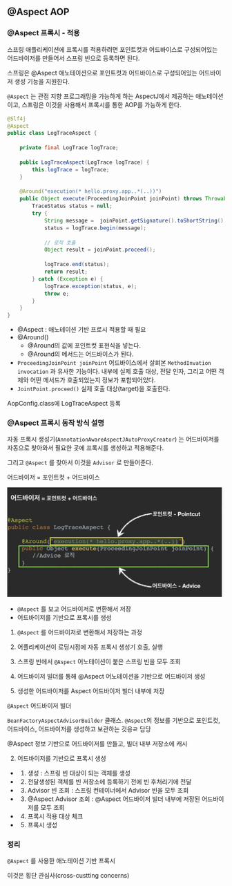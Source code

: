 ## @Aspect AOP



### @Aspect 프록시 - 적용

스프링 애플리케이션에 프록시를 적용하려면 포인트컷과 어드바이스로 구성되어있는 어드바이저를 만들어서 스프링 빈으로 등록하면 된다.



스프링은 @Aspect 애노테이션으로 포인트컷과 어드바이스로 구성되어있는 어드바이저 생성 기능을 지원한다.



`@Aspect` 는 관점 지향 프로그래밍을 가능하게 하는 AspectJ에서 제공하는 애노테이션이고, 스프링은 이것을 사용해서 프록시를 통한 AOP를 가능하게 한다.



```java
@Slf4j
@Aspect
public class LogTraceAspect {

    private final LogTrace logTrace;

    public LogTraceAspect(LogTrace logTrace) {
        this.logTrace = logTrace;
    }

    @Around("execution(* hello.proxy.app..*(..))")
    public Object execute(ProceedingJoinPoint joinPoint) throws Throwable {
        TraceStatus status = null;
        try {
            String message =  joinPoint.getSignature().toShortString();
            status = logTrace.begin(message);

            // 로직 호출
            Object result = joinPoint.proceed();

            logTrace.end(status);
            return result;
        } catch (Exception e) {
            logTrace.exception(status, e);
            throw e;
        }
    }
}

```

- @Aspect : 애노테이션 기반 프로시 적용할 때 필요
- @Around()
  - @Around의 값에 포인트컷 표현식을 넣는다.
  - @Around의 메서드는 어드바이스가 된다.
- `ProceedingJoinPoint joinPoint` 어드바이스에서 살펴본 `MethodInvation invocation` 과 유사한 기능이다. 내부에 실제 호출 대상, 전달 인자, 그리고 어떤 객체와 어떤 메서드가 호출되었는지 정보가 포함되어있다.
- `JointPoint.proceed()` 실제 호출 대상(target)을 호출한다.



AopConfig.class에 LogTraceAspect 등록



### @Aspect 프록시 동작 방식 설명

자동 프록시 생성기(`AnnotationAwareAspectJAutoProxyCreator`) 는 어드바이저를 자동으로 찾아와서 필요한 곳에 프록시를 생성하고 적용해준다.

그리고 `@Aspect` 를 찾아서 이것을 `Advisor` 로 만들어준다. 



어드바이저 = 포인트컷 + 어드바이스

![스크린샷 2023-12-07 오후 11.50.09](스크린샷%202023-12-07%20오후%2011.50.09.png)

- `@Aspect` 를 보고 어드바이저로 변환해서 저장
- 어드바이저를 기반으로 프록시를 생성



1. `@Aspect` 를 어드바이저로 변환해서 저장하는 과정

1. 어플리케이션이 로딩시점에 자동 프록시 생성기 호출, 실행
2. 스프링 빈에서 `@Aspect` 어노테이션이 붙은 스프링 빈을 모두 조회
3. 어드바이저 빌더를 통해 @Aspect 어노테이션을 기반으로 어드바이저 생성
4. 생성한 어드바이저를 Aspect 어드바이저 빌더 내부에 저장



`@Aspect` 어드바이저 빌더

`BeanFactoryAspectAdvisorBuilder` 클래스. `@Aspect`의 정보를 기반으로 포인트컷, 어드바이스, 어드바이저를 생성하고 보관하는 것응ㄹ 담당

@Aspect 정보 기반으로 어드바이저를 만들고, 빌더 내부 저장소에 캐시



2. 어드바이저를 기반으로 프록시 생성

- 1. 생성 : 스프링 빈 대상이 되는 객체를 생성
- 2. 전달생성된 객체를 빈 저장소에 등록하기 전에 빈 후처리기에 전달
- 3. Advisor 빈 조회 : 스프링 컨테이너에서 Advisor 빈을 모두 조회
- 3. @Aspect Advisor 조회 : @Aspect 어드바이저 빌더 내부에 저장된 어드바이저를 모두 조회
- 4. 프록시 적용 대상 체크 
- 5. 프록시 생성



### 정리

`@Aspect` 를 사용한 애노테이션 기반 프록시 

이것은 횡단 관심사(cross-custting concerns)



